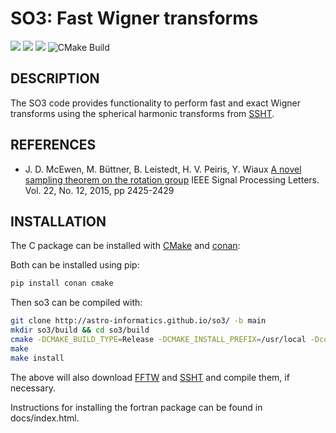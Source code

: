 # SO3: Fast Wigner transforms
[docs-img]: https://img.shields.io/badge/docs-stable-blue.svg
[docs-url]: http://astro-informatics.github.io/so3/
[bintray-img]: https://img.shields.io/bintray/v/astro-informatics/astro-informatics/so3:astro-informatics?label=C%20package
[bintray-url]: https://bintray.com/astro-informatics/astro-informatics/so3:astro-informatics/1.2.1:stable/link
[codefactor-img]: https://www.codefactor.io/repository/github/astro-informatics/so3/badge/main
[codefactor-url]: https://www.codefactor.io/repository/github/astro-informatics/so3/overview/main

[![][docs-img]][docs-url]
[![][bintray-img]][bintray-url]
[![][codefactor-img]][codefactor-url]
![CMake Build](https://github.com/astro-informatics/so3/workflows/CMake%20Build/badge.svg)

## DESCRIPTION

The SO3 code provides functionality to perform fast and exact Wigner transforms
using the spherical harmonic transforms from
[SSHT](https://www.github.com/astro-informatics/ssht).

## REFERENCES

 - J. D. McEwen, M. Büttner, B. Leistedt, H. V. Peiris, Y. Wiaux
    [A novel sampling theorem on the rotation group](https://doi.org/10.1109/LSP.2015.2490676)
    IEEE Signal Processing Letters. Vol. 22, No. 12, 2015, pp 2425-2429

## INSTALLATION
The C package can be installed with [CMake](https://cmake.org) and
[conan](https://docs.conan.io/en/latest/howtos/other_languages_package_manager/python.html):

Both can be installed using pip:

```bash
pip install conan cmake
```

Then so3 can be compiled with:

```bash
git clone http://astro-informatics.github.io/so3/ -b main
mkdir so3/build && cd so3/build
cmake -DCMAKE_BUILD_TYPE=Release -DCMAKE_INSTALL_PREFIX=/usr/local -Dconan_deps=True ..
make
make install
```

The above will also download [FFTW](https://www.fftw.org) and
[SSHT](https://www.github.com/astro-informatics/ssht) and compile them, if
necessary.

Instructions for installing the fortran package can be found in docs/index.html.
